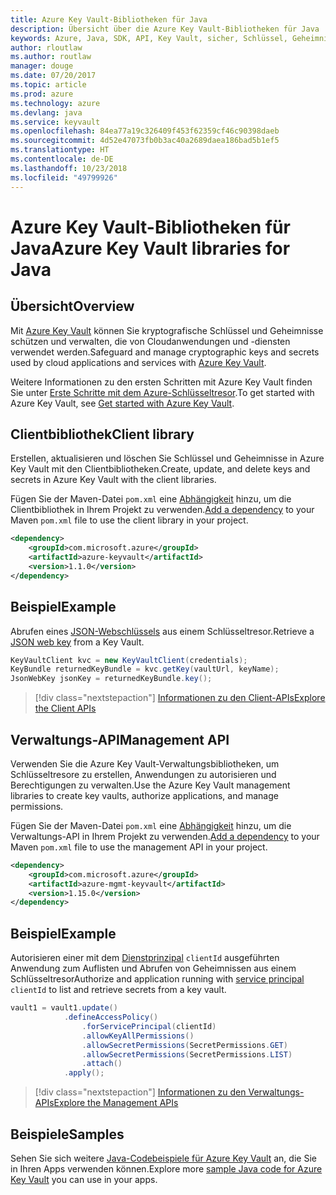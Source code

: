 ```yaml
---
title: Azure Key Vault-Bibliotheken für Java
description: Übersicht über die Azure Key Vault-Bibliotheken für Java
keywords: Azure, Java, SDK, API, Key Vault, sicher, Schlüssel, Geheimnisse, Tresor
author: rloutlaw
ms.author: routlaw
manager: douge
ms.date: 07/20/2017
ms.topic: article
ms.prod: azure
ms.technology: azure
ms.devlang: java
ms.service: keyvault
ms.openlocfilehash: 84ea77a19c326409f453f62359cf46c90398daeb
ms.sourcegitcommit: 4d52e47073fb0b3ac40a2689daea186bad5b1ef5
ms.translationtype: HT
ms.contentlocale: de-DE
ms.lasthandoff: 10/23/2018
ms.locfileid: "49799926"
---
```

# <a name="azure-key-vault-libraries-for-java"></a><span data-ttu-id="fcbff-104">Azure Key Vault-Bibliotheken für Java</span><span class="sxs-lookup"><span data-stu-id="fcbff-104">Azure Key Vault libraries for Java</span></span>

## <a name="overview"></a><span data-ttu-id="fcbff-105">Übersicht</span><span class="sxs-lookup"><span data-stu-id="fcbff-105">Overview</span></span>

<span data-ttu-id="fcbff-106">Mit [Azure Key Vault](/azure/key-vault/) können Sie kryptografische Schlüssel und Geheimnisse schützen und verwalten, die von Cloudanwendungen und -diensten verwendet werden.</span><span class="sxs-lookup"><span data-stu-id="fcbff-106">Safeguard and manage cryptographic keys and secrets used by cloud applications and services with [Azure Key Vault](/azure/key-vault/).</span></span>

<span data-ttu-id="fcbff-107">Weitere Informationen zu den ersten Schritten mit Azure Key Vault finden Sie unter [Erste Schritte mit dem Azure-Schlüsseltresor](/azure/key-vault/key-vault-get-started).</span><span class="sxs-lookup"><span data-stu-id="fcbff-107">To get started with Azure Key Vault, see [Get started with Azure Key Vault](/azure/key-vault/key-vault-get-started).</span></span>

## <a name="client-library"></a><span data-ttu-id="fcbff-108">Clientbibliothek</span><span class="sxs-lookup"><span data-stu-id="fcbff-108">Client library</span></span>

<span data-ttu-id="fcbff-109">Erstellen, aktualisieren und löschen Sie Schlüssel und Geheimnisse in Azure Key Vault mit den Clientbibliotheken.</span><span class="sxs-lookup"><span data-stu-id="fcbff-109">Create, update, and delete keys and secrets in Azure Key Vault with the client libraries.</span></span>

<span data-ttu-id="fcbff-110">Fügen Sie der Maven-Datei `pom.xml` eine [Abhängigkeit](https://maven.apache.org/guides/getting-started/index.html#How_do_I_use_external_dependencies) hinzu, um die Clientbibliothek in Ihrem Projekt zu verwenden.</span><span class="sxs-lookup"><span data-stu-id="fcbff-110">[Add a dependency](https://maven.apache.org/guides/getting-started/index.html#How_do_I_use_external_dependencies) to your Maven `pom.xml` file to use the client library in your project.</span></span>  

```XML
<dependency>
    <groupId>com.microsoft.azure</groupId>
    <artifactId>azure-keyvault</artifactId>
    <version>1.1.0</version>
</dependency>
```   

## <a name="example"></a><span data-ttu-id="fcbff-111">Beispiel</span><span class="sxs-lookup"><span data-stu-id="fcbff-111">Example</span></span>

<span data-ttu-id="fcbff-112">Abrufen eines [JSON-Webschlüssels](https://tools.ietf.org/html/draft-ietf-jose-json-web-key-18) aus einem Schlüsseltresor.</span><span class="sxs-lookup"><span data-stu-id="fcbff-112">Retrieve a [JSON web key](https://tools.ietf.org/html/draft-ietf-jose-json-web-key-18) from a Key Vault.</span></span>

```java
KeyVaultClient kvc = new KeyVaultClient(credentials);
KeyBundle returnedKeyBundle = kvc.getKey(vaultUrl, keyName);
JsonWebKey jsonKey = returnedKeyBundle.key();
```

> [!div class="nextstepaction"]
> [<span data-ttu-id="fcbff-113">Informationen zu den Client-APIs</span><span class="sxs-lookup"><span data-stu-id="fcbff-113">Explore the Client APIs</span></span>](/java/api/overview/azure/keyvault/client)


## <a name="management-api"></a><span data-ttu-id="fcbff-114">Verwaltungs-API</span><span class="sxs-lookup"><span data-stu-id="fcbff-114">Management API</span></span>

<span data-ttu-id="fcbff-115">Verwenden Sie die Azure Key Vault-Verwaltungsbibliotheken, um Schlüsseltresore zu erstellen, Anwendungen zu autorisieren und Berechtigungen zu verwalten.</span><span class="sxs-lookup"><span data-stu-id="fcbff-115">Use the Azure Key Vault management libraries to create key vaults, authorize applications, and manage permissions.</span></span> 

<span data-ttu-id="fcbff-116">Fügen Sie der Maven-Datei `pom.xml` eine [Abhängigkeit](https://maven.apache.org/guides/getting-started/index.html#How_do_I_use_external_dependencies) hinzu, um die Verwaltungs-API in Ihrem Projekt zu verwenden.</span><span class="sxs-lookup"><span data-stu-id="fcbff-116">[Add a dependency](https://maven.apache.org/guides/getting-started/index.html#How_do_I_use_external_dependencies) to your Maven `pom.xml` file to use the management API in your project.</span></span>  

```XML
<dependency>
    <groupId>com.microsoft.azure</groupId>
    <artifactId>azure-mgmt-keyvault</artifactId>
    <version>1.15.0</version>
</dependency>
```

## <a name="example"></a><span data-ttu-id="fcbff-117">Beispiel</span><span class="sxs-lookup"><span data-stu-id="fcbff-117">Example</span></span>

<span data-ttu-id="fcbff-118">Autorisieren einer mit dem [Dienstprinzipal](/azure/azure-resource-manager/resource-group-create-service-principal-portal) `clientId` ausgeführten Anwendung zum Auflisten und Abrufen von Geheimnissen aus einem Schlüsseltresor</span><span class="sxs-lookup"><span data-stu-id="fcbff-118">Authorize and application running with [service principal](/azure/azure-resource-manager/resource-group-create-service-principal-portal) `clientId` to list and retrieve secrets from a key vault.</span></span> 

```java
vault1 = vault1.update()
            .defineAccessPolicy()
                .forServicePrincipal(clientId)
                .allowKeyAllPermissions()
                .allowSecretPermissions(SecretPermissions.GET)
                .allowSecretPermissions(SecretPermissions.LIST)
                .attach()
            .apply();
```

> [!div class="nextstepaction"]
> [<span data-ttu-id="fcbff-119">Informationen zu den Verwaltungs-APIs</span><span class="sxs-lookup"><span data-stu-id="fcbff-119">Explore the Management APIs</span></span>](/java/api/overview/azure/keyvault/management)


## <a name="samples"></a><span data-ttu-id="fcbff-120">Beispiele</span><span class="sxs-lookup"><span data-stu-id="fcbff-120">Samples</span></span>

<span data-ttu-id="fcbff-121">Sehen Sie sich weitere [Java-Codebeispiele für Azure Key Vault](https://azure.microsoft.com/resources/samples/?platform=java&term=key+vault) an, die Sie in Ihren Apps verwenden können.</span><span class="sxs-lookup"><span data-stu-id="fcbff-121">Explore more [sample Java code for Azure Key Vault](https://azure.microsoft.com/resources/samples/?platform=java&term=key+vault) you can use in your apps.</span></span>
